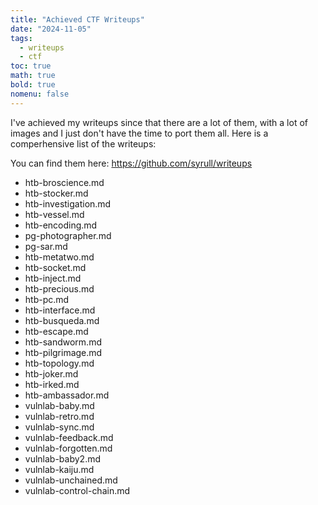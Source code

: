 ```yaml
---
title: "Achieved CTF Writeups"
date: "2024-11-05"
tags:
  - writeups
  - ctf
toc: true
math: true
bold: true
nomenu: false
---
```


I've achieved my writeups since that there are a lot of them, with a lot of images and I just don't have the time to port them all. Here is a comperhensive list of the writeups:

You can find them here: https://github.com/syrull/writeups

- htb-broscience.md
- htb-stocker.md
- htb-investigation.md
- htb-vessel.md
- htb-encoding.md
- pg-photographer.md
- pg-sar.md
- htb-metatwo.md
- htb-socket.md
- htb-inject.md
- htb-precious.md
- htb-pc.md
- htb-interface.md
- htb-busqueda.md
- htb-escape.md
- htb-sandworm.md
- htb-pilgrimage.md
- htb-topology.md
- htb-joker.md
- htb-irked.md
- htb-ambassador.md
- vulnlab-baby.md
- vulnlab-retro.md
- vulnlab-sync.md
- vulnlab-feedback.md
- vulnlab-forgotten.md
- vulnlab-baby2.md
- vulnlab-kaiju.md
- vulnlab-unchained.md
- vulnlab-control-chain.md